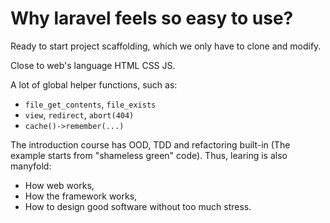# Why laravel feels so easy to use?

Ready to start project scaffolding,
which we only have to clone and modify.

Close to web's language HTML CSS JS.

A lot of global helper functions, such as:
- `file_get_contents`, `file_exists`
- `view`, `redirect`, `abort(404)`
- `cache()->remember(...)`

The introduction course has OOD, TDD and refactoring built-in
(The example starts from "shameless green" code).
Thus, learing is also manyfold:
- How web works,
- How the framework works,
- How to design good software without too much stress.
